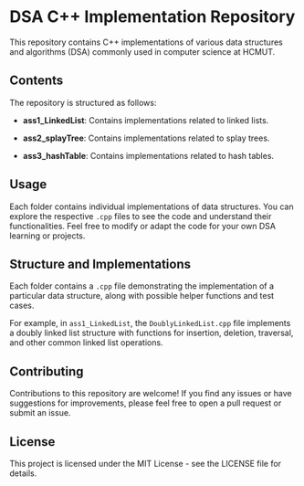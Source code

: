 
 # DSA C++ Implementation Repository

This repository contains C++ implementations of various data structures and algorithms (DSA) commonly used in computer science at HCMUT. 

## Contents

The repository is structured as follows:

- **ass1_LinkedList**: Contains implementations related to linked lists.

- **ass2_splayTree**: Contains implementations related to splay trees.

- **ass3_hashTable**: Contains implementations related to hash tables.



## Usage

Each folder contains individual implementations of data structures. You can explore the respective `.cpp` files to see the code and understand their functionalities. Feel free to modify or adapt the code for your own DSA learning or projects.

##  Structure and Implementations

Each folder contains a `.cpp` file demonstrating the implementation of a particular data structure, along with possible helper functions and test cases. 

For example, in `ass1_LinkedList`, the `DoublyLinkedList.cpp` file implements a doubly linked list structure with functions for insertion, deletion, traversal, and other common linked list operations.

## Contributing

Contributions to this repository are welcome! If you find any issues or have suggestions for improvements, please feel free to open a pull request or submit an issue.

## License

This project is licensed under the MIT License - see the LICENSE file for details.
